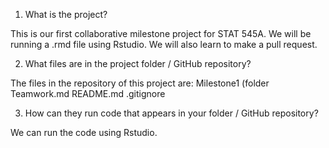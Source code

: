 1. What is the project?

This is our first collaborative milestone project for STAT 545A. We will be running a .rmd file using Rstudio. We will also learn to make a pull request.

2. What files are in the project folder / GitHub repository?

The files in the repository of this project are: 
Milestone1 (folder
Teamwork.md
README.md
.gitignore

3. How can they run code that appears in your folder / GitHub repository?

We can run the code using Rstudio.
